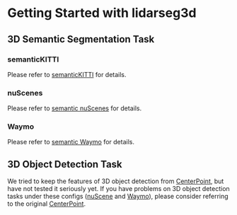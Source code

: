 # Getting Started with lidarseg3d

## 3D Semantic Segmentation Task

### semanticKITTI
Please refer to [semanticKITTI](semanticKITTI.md) for details.

### nuScenes
Please refer to [semantic nuScenes](semanticNusc.md) for details.


### Waymo
Please refer to [semantic Waymo](semanticWaymo.md) for details.



## 3D Object Detection Task
We tried to keep the features of 3D object detection from [CenterPoint](https://github.com/tianweiy/CenterPoint), but have not tested it seriously yet. If you have problems on 3D object detection tasks under these configs ([nuScene](configs/nusc) and [Waymo](configs/waymo)), please consider referring to the original [CenterPoint](https://github.com/tianweiy/CenterPoint).


